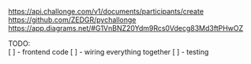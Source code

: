 https://api.challonge.com/v1/documents/participants/create
https://github.com/ZEDGR/pychallonge
https://app.diagrams.net/#G1VnBNZ20Ydm9Rcs0Vdecg83Md3ftPHwOZ

TODO:  
[ ] - frontend code
[ ] - wiring everything together
[ ] - testing